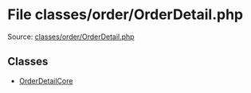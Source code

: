 File classes/order/OrderDetail.php
=========

Source: [classes/order/OrderDetail.php](https://github.com/PrestaShop/PrestaShop/blob/1.6.0.8/classes/order/OrderDetail.php)


Classes
-------

* [OrderDetailCore](class.OrderDetailCore.md)

